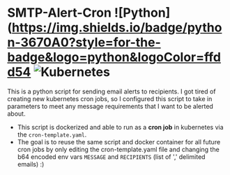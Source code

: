 # SMTP-Alert-Cron ![Python](https://img.shields.io/badge/python-3670A0?style=for-the-badge&logo=python&logoColor=ffdd54 ![Kubernetes](https://img.shields.io/badge/kubernetes-%23326ce5.svg?style=for-the-badge&logo=kubernetes&logoColor=white)
This is a python script for sending email alerts to recipients.
I got tired of creating new kubernetes cron jobs, so I configured this script to take in parameters to meet any message requirements that I want to be alerted about.
- This script is dockerized and able to run as a **cron job** in kubernetes via the `cron-template.yaml`. 
- The goal is to reuse the same script and docker container for all
future cron jobs by only editing the cron-template.yaml file and changing the b64 encoded env vars `MESSAGE` and `RECIPIENTS` (list of ',' delimited emails) :)
